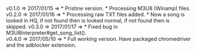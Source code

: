 v0.1.0 => 2017/01/15 => * Pristine version.
                        * Processing M3U8 (Winamp) files.
v0.2.0 => 2017/01/16 => * Processing raw TXT files added.
                        * Now a song is looked in HQ, if not found then is looked normal, if not found then is skipped.
v0.3.0 => 2017/01/17 => * Fixed bug in M3U8Interpreter#get_song_list().   
v0.4.0 => 2017/05/10 => * Full working version. Have packaged chromedriver and the adblocker extension.